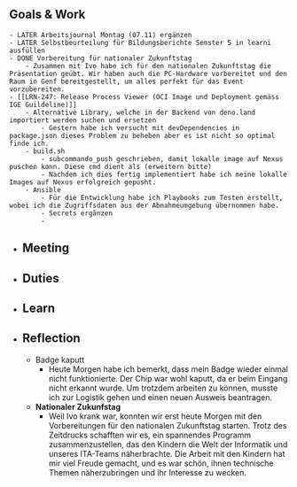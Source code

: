 ## Goals & Work
	- LATER Arbeitsjournal Montag (07.11) ergänzen
	- LATER Selbstbeurteilung für Bildungsberichte Semster 5 in learni ausfüllen
	- DONE Vorbereitung für nationaler Zukunftstag
		- Zusammen mit Ivo habe ich für den nationalen Zukunftstag die Präsentation geübt. Wir haben auch die PC-Hardware vorbereitet und den Raum in Genf bereitgestellt, um alles perfekt für das Event vorzubereiten.
	- [[LRN-247: Release Process Viewer (OCI Image und Deployment gemäss IGE Guildeline)]]
		- Alternative Library, welche in der Backend von deno.land importiert werden suchen und ersetzen
			- Gestern habe ich versucht mit devDependencies in package.json dieses Problem zu beheben aber es ist nicht so optimal finde ich.
		- build.sh
			- subcommando_push geschrieben, damit lokalle image auf Nexus puschen kann. Diese cmd dient als (erweitern bitte)
			- Nachdem ich dies fertig implementiert habe ich meine lokalle Images auf Nexus erfolgreich gepusht.
		- Ansible
			- Für die Entwicklung habe ich Playbooks zum Testen erstellt, wobei ich die Zugriffsdaten aus der Abnahmeumgebung übernommen habe.
			- Secrets ergänzen
			-
- ## Meeting
- ## Duties
- ## Learn
- ## Reflection
	- Badge kaputt
		- Heute Morgen habe ich bemerkt, dass mein Badge wieder einmal nicht funktionierte. Der Chip war wohl kaputt, da er beim Eingang nicht erkannt wurde. Um trotzdem arbeiten zu können, musste ich zur Logistik gehen und einen neuen Ausweis beantragen.
	- **Nationaler Zukunfstag**
		- Weil Ivo krank war, konnten wir erst heute Morgen mit den Vorbereitungen für den nationalen Zukunftstag starten. Trotz des Zeitdrucks schafften wir es, ein spannendes Programm zusammenzustellen, das den Kindern die Welt der Informatik und unseres ITA-Teams näherbrachte. Die Arbeit mit den Kindern hat mir viel Freude gemacht, und es war schön, ihnen technische Themen näherzubringen und ihr Interesse zu wecken.